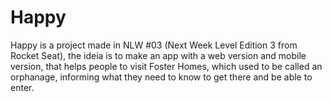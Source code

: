 # Happy
Happy is a project made in NLW #03 (Next Week Level Edition 3 from Rocket Seat), the ideia is to make an app with a web version and mobile version, that helps people to visit Foster Homes, which used to be called an orphanage, informing what they need to know to get there and be able to enter.
